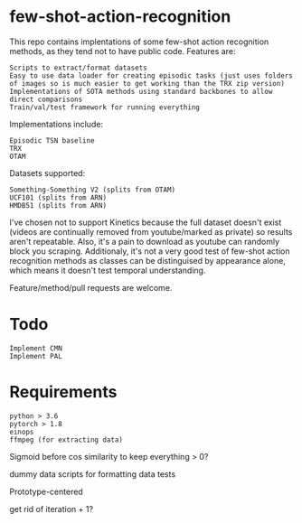 # few-shot-action-recognition

This repo contains implentations of some few-shot action recognition methods, as they tend not to have public code. Features are:

    Scripts to extract/format datasets
    Easy to use data loader for creating episodic tasks (just uses folders of images so is much easier to get working than the TRX zip version)
    Implementations of SOTA methods using standard backbones to allow direct comparisons
    Train/val/test framework for running everything

Implementations include:

    Episodic TSN baseline
    TRX
    OTAM
    

Datasets supported:

    Something-Something V2 (splits from OTAM)
    UCF101 (splits from ARN)
    HMDB51 (splits from ARN)

I've chosen not to support Kinetics because the full dataset doesn't exist (videos are continually removed from youtube/marked as private) so results aren't repeatable. Also, it's a pain to download as youtube can randomly block you scraping. Additionaly, it's not a very good test of few-shot action recognition methods as classes can be distinguised by appearance alone, which means it doesn't test temporal understanding.

Feature/method/pull requests are welcome.

# Todo

    Implement CMN
    Implement PAL


# Requirements

    python > 3.6
    pytorch > 1.8
    einops
    ffmpeg (for extracting data)



Sigmoid before cos similarity to keep everything > 0?

dummy data
scripts for formatting data
tests

Prototype-centered

get rid of iteration + 1?
